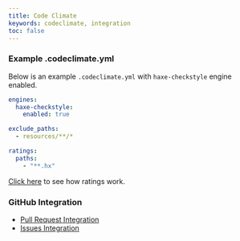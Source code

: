 ```yaml
---
title: Code Climate
keywords: codeclimate, integration
toc: false
---
```


### Example .codeclimate.yml

Below is an example `.codeclimate.yml` with `haxe-checkstyle` engine enabled.

```yml
engines:
  haxe-checkstyle:
    enabled: true

exclude_paths:
  - resources/**/*

ratings:
  paths:
    - "**.hx"

```

[Click here](https://docs.codeclimate.com/docs/ratings) to see how ratings work.

### GitHub Integration

- [Pull Request Integration](https://docs.codeclimate.com/docs/github-pull-request-integration)
- [Issues Integration](https://docs.codeclimate.com/docs/github-issues-integration)